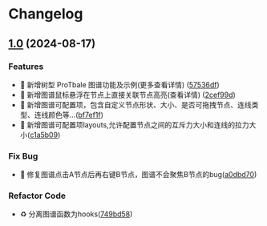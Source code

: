 # Changelog

## [1.0](https://github.com/lw123lw/Geeker-Admin-JS/releases/tag/V1.0) (2024-08-17)

### Features

- 🚀 新增树型 ProTbale 图谱功能及示例(更多查看详情) ([57536df](https://github.com/tobeflyboy/bamboo/tree/00c0d76ed2c6008cf0a7f5b4ba75e69c565c64c3))
- 🚀 新增图谱鼠标悬浮在节点上直接关联节点高亮(查看详情) ([2cef99d](https://github.com/tobeflyboy/bamboo/commit/2cef99d3862ffd7503fab1cdc40feb1d41e80321))
- 🚀 新增图谱可配置项，包含自定义节点形状、大小、是否可拖拽节点、连线类型、连线颜色等...([bf7ef1f](https://github.com/tobeflyboy/bamboo/commit/bf7ef1f9a4ef080f15fd64d780b1b7658447c1e1))
- 🚀 新增图谱可配置项layouts,允许配置节点之间的互斥力大小和连线的拉力大小([c1a5b09](https://github.com/tobeflyboy/bamboo/commit/c1a5b09456d9f6d681e0a228c1836f134d5572db))

### Fix Bug

- 🧩 修复图谱点击A节点后再右键B节点，图谱不会聚焦B节点的bug([a0dbd70](https://github.com/tobeflyboy/bamboo/tree/a0dbd70f52800c6a7bd55e055d573af195a1b814/))

### Refactor Code

- ♻️ 分离图谱函数为hooks([749bd58](https://github.com/tobeflyboy/bamboo/commit/749bd58a7ed4bb2435f9c35a797461e78e2caa44))
